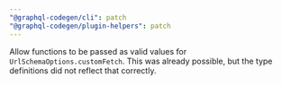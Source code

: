 ```yaml
---
"@graphql-codegen/cli": patch
"@graphql-codegen/plugin-helpers": patch
---
```


Allow functions to be passed as valid values for `UrlSchemaOptions.customFetch`. This was already possible, but the type definitions did not reflect that correctly.

